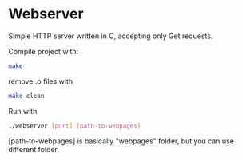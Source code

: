 # Webserver
Simple HTTP server written in C, accepting only Get requests.

Compile project with:
```sh
make
```
remove .o files with
```sh
make clean
```

Run with
```sh
./webserver [port] [path-to-webpages]
```
[path-to-webpages] is basically "webpages" folder, but you can use different folder.